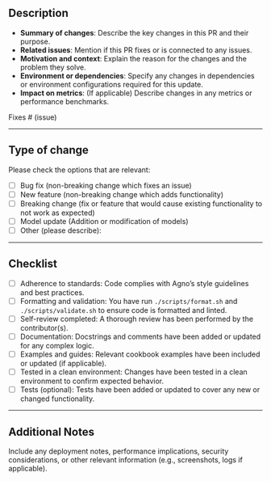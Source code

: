 ## Description

- **Summary of changes**: Describe the key changes in this PR and their purpose.
- **Related issues**: Mention if this PR fixes or is connected to any issues.
- **Motivation and context**: Explain the reason for the changes and the problem they solve.
- **Environment or dependencies**: Specify any changes in dependencies or environment configurations required for this update.
- **Impact on metrics**: (If applicable) Describe changes in any metrics or performance benchmarks.

Fixes # (issue)

---

## Type of change

Please check the options that are relevant:

- [ ] Bug fix (non-breaking change which fixes an issue)
- [ ] New feature (non-breaking change which adds functionality)
- [ ] Breaking change (fix or feature that would cause existing functionality to not work as expected)
- [ ] Model update (Addition or modification of models)
- [ ] Other (please describe):

---

## Checklist

- [ ] Adherence to standards: Code complies with Agno’s style guidelines and best practices.
- [ ] Formatting and validation: You have run `./scripts/format.sh` and `./scripts/validate.sh` to ensure code is formatted and linted.
- [ ] Self-review completed: A thorough review has been performed by the contributor(s).
- [ ] Documentation: Docstrings and comments have been added or updated for any complex logic.
- [ ] Examples and guides: Relevant cookbook examples have been included or updated (if applicable).
- [ ] Tested in a clean environment: Changes have been tested in a clean environment to confirm expected behavior.
- [ ] Tests (optional): Tests have been added or updated to cover any new or changed functionality.

---

## Additional Notes

Include any deployment notes, performance implications, security considerations, or other relevant information (e.g., screenshots, logs if applicable).

